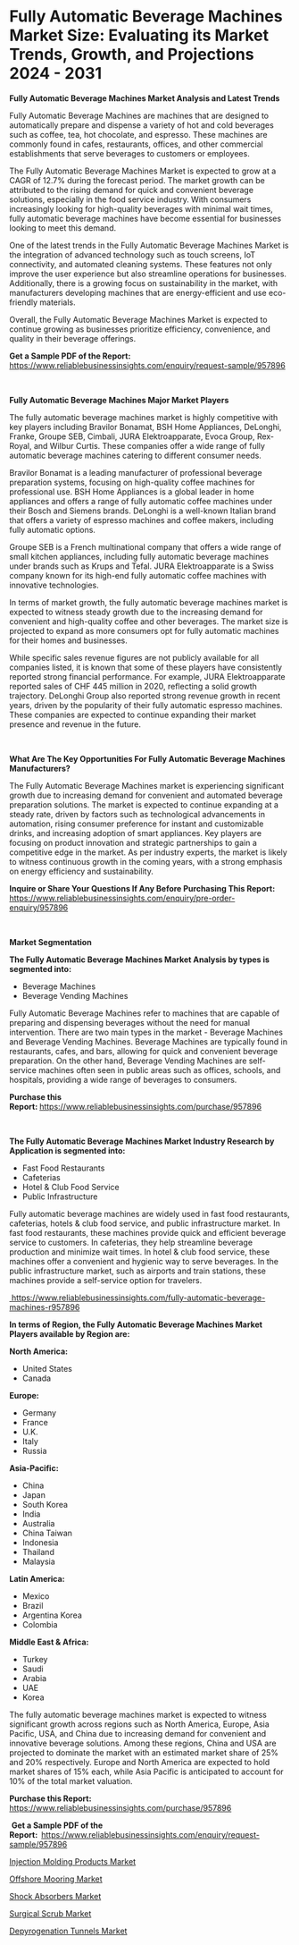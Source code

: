 <p><h1>Fully Automatic Beverage Machines Market Size: Evaluating its Market Trends, Growth, and Projections 2024 - 2031</h1></p><p><strong>Fully Automatic Beverage Machines Market Analysis and Latest Trends</strong></p>
<p><p>Fully Automatic Beverage Machines are machines that are designed to automatically prepare and dispense a variety of hot and cold beverages such as coffee, tea, hot chocolate, and espresso. These machines are commonly found in cafes, restaurants, offices, and other commercial establishments that serve beverages to customers or employees.</p><p>The Fully Automatic Beverage Machines Market is expected to grow at a CAGR of 12.7% during the forecast period. The market growth can be attributed to the rising demand for quick and convenient beverage solutions, especially in the food service industry. With consumers increasingly looking for high-quality beverages with minimal wait times, fully automatic beverage machines have become essential for businesses looking to meet this demand.</p><p>One of the latest trends in the Fully Automatic Beverage Machines Market is the integration of advanced technology such as touch screens, IoT connectivity, and automated cleaning systems. These features not only improve the user experience but also streamline operations for businesses. Additionally, there is a growing focus on sustainability in the market, with manufacturers developing machines that are energy-efficient and use eco-friendly materials.</p><p>Overall, the Fully Automatic Beverage Machines Market is expected to continue growing as businesses prioritize efficiency, convenience, and quality in their beverage offerings.</p></p>
<p><strong>Get a Sample PDF of the Report:&nbsp;</strong> <a href="https://www.reliablebusinessinsights.com/enquiry/request-sample/957896">https://www.reliablebusinessinsights.com/enquiry/request-sample/957896</a></p>
<p>&nbsp;</p>
<p><strong>Fully Automatic Beverage Machines Major Market Players</strong></p>
<p><p>The fully automatic beverage machines market is highly competitive with key players including Bravilor Bonamat, BSH Home Appliances, DeLonghi, Franke, Groupe SEB, Cimbali, JURA Elektroapparate, Evoca Group, Rex-Royal, and Wilbur Curtis. These companies offer a wide range of fully automatic beverage machines catering to different consumer needs.</p><p>Bravilor Bonamat is a leading manufacturer of professional beverage preparation systems, focusing on high-quality coffee machines for professional use. BSH Home Appliances is a global leader in home appliances and offers a range of fully automatic coffee machines under their Bosch and Siemens brands. DeLonghi is a well-known Italian brand that offers a variety of espresso machines and coffee makers, including fully automatic options.</p><p>Groupe SEB is a French multinational company that offers a wide range of small kitchen appliances, including fully automatic beverage machines under brands such as Krups and Tefal. JURA Elektroapparate is a Swiss company known for its high-end fully automatic coffee machines with innovative technologies. </p><p>In terms of market growth, the fully automatic beverage machines market is expected to witness steady growth due to the increasing demand for convenient and high-quality coffee and other beverages. The market size is projected to expand as more consumers opt for fully automatic machines for their homes and businesses.</p><p>While specific sales revenue figures are not publicly available for all companies listed, it is known that some of these players have consistently reported strong financial performance. For example, JURA Elektroapparate reported sales of CHF 445 million in 2020, reflecting a solid growth trajectory. DeLonghi Group also reported strong revenue growth in recent years, driven by the popularity of their fully automatic espresso machines. These companies are expected to continue expanding their market presence and revenue in the future.</p></p>
<p>&nbsp;</p>
<p><strong>What Are The Key Opportunities For Fully Automatic Beverage Machines Manufacturers?</strong></p>
<p><p>The Fully Automatic Beverage Machines market is experiencing significant growth due to increasing demand for convenient and automated beverage preparation solutions. The market is expected to continue expanding at a steady rate, driven by factors such as technological advancements in automation, rising consumer preference for instant and customizable drinks, and increasing adoption of smart appliances. Key players are focusing on product innovation and strategic partnerships to gain a competitive edge in the market. As per industry experts, the market is likely to witness continuous growth in the coming years, with a strong emphasis on energy efficiency and sustainability.</p></p>
<p><strong>Inquire or Share Your Questions If Any Before Purchasing This Report:</strong> <a href="https://www.reliablebusinessinsights.com/enquiry/pre-order-enquiry/957896">https://www.reliablebusinessinsights.com/enquiry/pre-order-enquiry/957896</a></p>
<p>&nbsp;</p>
<p><strong>Market Segmentation</strong></p>
<p><strong>The Fully Automatic Beverage Machines Market Analysis by types is segmented into:</strong></p>
<p><ul><li>Beverage Machines</li><li>Beverage Vending Machines</li></ul></p>
<p><p>Fully Automatic Beverage Machines refer to machines that are capable of preparing and dispensing beverages without the need for manual intervention. There are two main types in the market - Beverage Machines and Beverage Vending Machines. Beverage Machines are typically found in restaurants, cafes, and bars, allowing for quick and convenient beverage preparation. On the other hand, Beverage Vending Machines are self-service machines often seen in public areas such as offices, schools, and hospitals, providing a wide range of beverages to consumers.</p></p>
<p><strong>Purchase this Report:&nbsp;</strong><a href="https://www.reliablebusinessinsights.com/purchase/957896">https://www.reliablebusinessinsights.com/purchase/957896</a></p>
<p>&nbsp;</p>
<p><strong>The Fully Automatic Beverage Machines Market Industry Research by Application is segmented into:</strong></p>
<p><ul><li>Fast Food Restaurants</li><li>Cafeterias</li><li>Hotel & Club Food Service</li><li>Public Infrastructure</li></ul></p>
<p><p>Fully automatic beverage machines are widely used in fast food restaurants, cafeterias, hotels & club food service, and public infrastructure market. In fast food restaurants, these machines provide quick and efficient beverage service to customers. In cafeterias, they help streamline beverage production and minimize wait times. In hotel & club food service, these machines offer a convenient and hygienic way to serve beverages. In the public infrastructure market, such as airports and train stations, these machines provide a self-service option for travelers.</p></p>
<p><a href="https://www.reliablebusinessinsights.com/fully-automatic-beverage-machines-r957896">&nbsp;https://www.reliablebusinessinsights.com/fully-automatic-beverage-machines-r957896</a></p>
<p><strong>In terms of Region, the Fully Automatic Beverage Machines Market Players available by Region are:</strong></p>
<p>
    <p> <strong> North America: </strong>
        <ul>
            <li>United States</li>
            <li>Canada</li>
        </ul>
        </p> 
    <p> <strong> Europe: </strong>
        <ul>
            <li>Germany</li>
            <li>France</li>
            <li>U.K.</li>
            <li>Italy</li>
            <li>Russia</li>
        </ul>
        </p> 
    <p> <strong> Asia-Pacific: </strong>
        <ul>
            <li>China</li>
            <li>Japan</li>
            <li>South Korea</li>
            <li>India</li>
            <li>Australia</li>
            <li>China Taiwan</li>
            <li>Indonesia</li>
            <li>Thailand</li>
            <li>Malaysia</li>
        </ul>
        </p> 
    <p> <strong> Latin America: </strong>
        <ul>
            <li>Mexico</li>
            <li>Brazil</li>
            <li>Argentina Korea</li>
            <li>Colombia</li>
        </ul>
        </p> 
    <p> <strong> Middle East & Africa: </strong>
        <ul>
            <li>Turkey</li>
            <li>Saudi</li>
            <li>Arabia</li>
            <li>UAE</li>
            <li>Korea</li>
        </ul>
    </p>
    </p>
<p><p>The fully automatic beverage machines market is expected to witness significant growth across regions such as North America, Europe, Asia Pacific, USA, and China due to increasing demand for convenient and innovative beverage solutions. Among these regions, China and USA are projected to dominate the market with an estimated market share of 25% and 20% respectively. Europe and North America are expected to hold market shares of 15% each, while Asia Pacific is anticipated to account for 10% of the total market valuation.</p></p>
<p><strong>Purchase this Report: </strong><a href="https://www.reliablebusinessinsights.com/purchase/957896">https://www.reliablebusinessinsights.com/purchase/957896</a></p>
<p>&nbsp;<strong>Get a Sample PDF of the Report:&nbsp;&nbsp;</strong><a href="https://www.reliablebusinessinsights.com/enquiry/request-sample/957896">https://www.reliablebusinessinsights.com/enquiry/request-sample/957896</a></p>
<p><strong></strong></p>
<p><p><a href="https://medium.com/@ralphyoung1949/injection-molding-products-market-outlook-and-forecast-from-2024-to-2031-a40981841805">Injection Molding Products Market</a></p><p><a href="https://github.com/hrhzhypq19/Market-Research-Report-List-1/blob/main/offshore-mooring-market.md">Offshore Mooring Market</a></p><p><a href="https://medium.com/@jakobeblake51/shock-absorbers-market-outlook-complete-industry-analysis-2024-to-2031-c28ee4398f6e">Shock Absorbers Market</a></p><p><a href="https://issuu.com/reportprime-2/docs/surgical-scrub-market-size-2030.ppt_c41189c4a3171e">Surgical Scrub Market</a></p><p><a href="https://github.com/angelajermaine/Market-Research-Report-List-5/blob/main/depyrogenation-tunnels-market.md">Depyrogenation Tunnels Market</a></p></p>